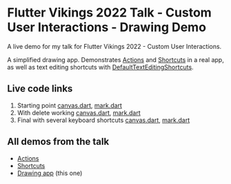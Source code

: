 # Flutter Vikings 2022 Talk - Custom User Interactions - Drawing Demo

A live demo for my talk for Flutter Vikings 2022 - Custom User Interactions.

A simplified drawing app.  Demonstrates [Actions](https://master-api.flutter.dev/flutter/widgets/Actions-class.html) and [Shortcuts](https://master-api.flutter.dev/flutter/widgets/Shortcuts-class.html) in a real app, as well as text editing shortcuts with [DefaultTextEditingShortcuts](https://github.com/flutter/flutter/blob/master/packages/flutter/lib/src/widgets/default_text_editing_shortcuts.dart).

## Live code links

  1. Starting point [canvas.dart](https://github.com/justinmc/flutter_shortcut_intent_action_talk/blob/1-of-3/lib/widgets/canvas.dart), [mark.dart](https://github.com/justinmc/flutter_shortcut_intent_action_talk/blob/1-of-3/lib/widgets/mark.dart)
  1. With delete working [canvas.dart](https://github.com/justinmc/flutter_shortcut_intent_action_talk/blob/2-of-3/lib/widgets/canvas.dart), [mark.dart](https://github.com/justinmc/flutter_shortcut_intent_action_talk/blob/2-of-3/lib/widgets/mark.dart)
  1. Final with several keyboard shortcuts [canvas.dart](https://github.com/justinmc/flutter_shortcut_intent_action_talk/blob/3-of-3/lib/widgets/canvas.dart), [mark.dart](https://github.com/justinmc/flutter_shortcut_intent_action_talk/blob/3-of-3/lib/widgets/mark.dart)

## All demos from the talk

  * [Actions](https://github.com/justinmc/flutter_talk_interactions_1_actions)
  * [Shortcuts](https://github.com/justinmc/flutter_talk_interactions_2_shortcuts)
  * [Drawing app](https://github.com/justinmc/flutter_shortcut_intent_action_talk) (this one)
